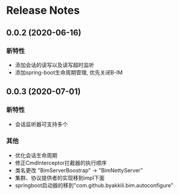# Release Notes

## 0.0.2 (2020-06-16)

### 新特性
* 添加会话的读写以及读写超时监听
* 添加spring-boot生命周期管理, 优先关闭B-IM

## 0.0.3 (2020-07-01)

### 新特性
* 会话监听器可支持多个

### 其他
* 优化会话生命周期
* 修正CmdInterceptor拦截器的执行顺序
* 类名更改 "BimServerBoostrap" -> "BimNettyServer"
* 集群、协议提供者的实现移到impl下面
* springboot启动器的移到"com.github.byakkili.bim.autoconfigure"